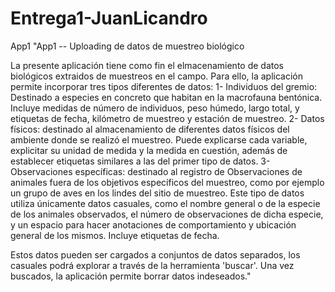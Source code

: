 # Entrega1-JuanLicandro
App1
"App1 -- Uploading de datos de muestreo biológico

La presente aplicación tiene como fin el elmacenamiento de datos
biológicos extraidos de muestreos en el campo. Para ello, la aplicación
permite incorporar tres tipos diferentes de datos:
    1- Individuos del gremio: Destinado a especies en concreto que
    habitan en la macrofauna bentónica. Incluye medidas de número de
    individuos, peso húmedo, largo total, y etiquetas de fecha, kilómetro
    de muestreo y estación de muestreo.
    2- Datos físicos: destinado al almacenamiento de diferentes datos
    físicos del ambiente donde se realizó el muestreo. Puede explicarse
    cada variable, explicitar su unidad de medida y la medida en
    cuestión, además de establecer etiquetas similares a las del
    primer tipo de datos.
    3- Observaciones específicas: destinado al registro de Observaciones
    de animales fuera de los objetivos específicos del muestreo, como
    por ejemplo un grupo de aves en los lindes del sitio de muestreo.
    Este tipo de datos utiliza únicamente datos casuales, como el nombre
    general o de la especie de los animales observados, el número de
    observaciones de dicha especie, y un espacio para hacer anotaciones
    de comportamiento y ubicación general de los mismos. Incluye etiquetas
    de fecha.

Estos datos pueden ser cargados a conjuntos de datos separados, los casuales
podrá explorar a través de la herramienta 'buscar'. Una vez buscados,
la aplicación permite borrar datos indeseados."
